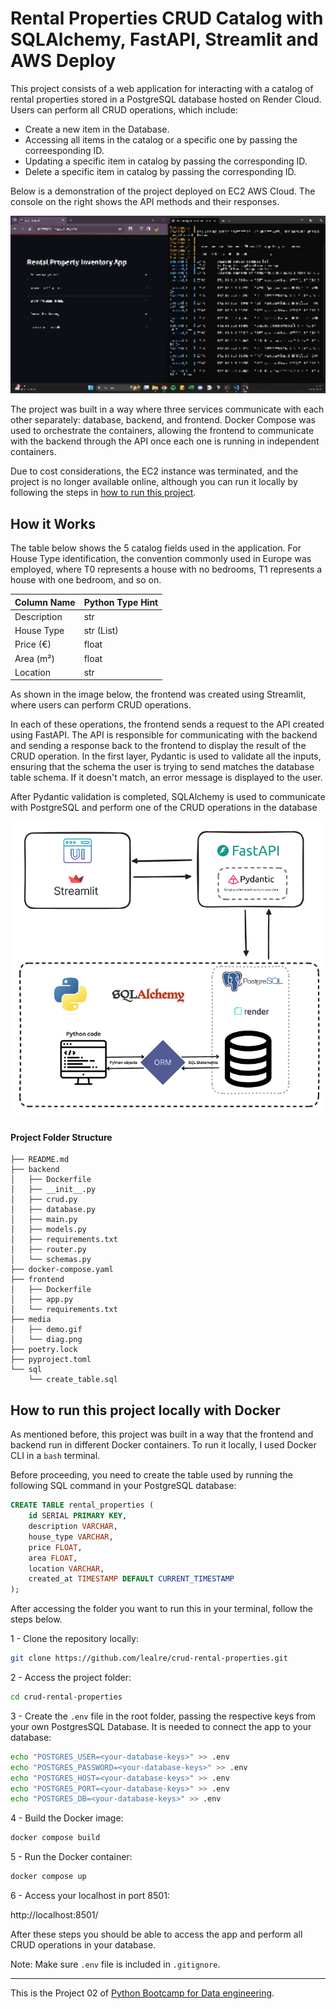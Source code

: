 # Rental Properties CRUD Catalog with SQLAlchemy, FastAPI, Streamlit and AWS Deploy

This project consists of a web application for interacting with a catalog of rental properties stored in a PostgreSQL database hosted on Render Cloud. Users can perform all CRUD operations, which include: 

- Create a new item in the Database. 
- Accessing all items in the catalog or a specific one by passing the correesponding ID. 
- Updating a specific item in catalog by passing the corresponding ID. 
- Delete a specific item in catalog by passing the corresponding ID.

Below is a demonstration of the project deployed on EC2 AWS Cloud. The console on the right shows the API methods and their responses.

<img src="media/demo.gif" width = 1000 />

The project was built in a way where three services communicate with each other separately: database, backend, and frontend. Docker Compose was used to orchestrate the containers, allowing the frontend to communicate with the backend through the API once each one is running in independent containers.

Due to cost considerations, the EC2 instance was terminated, and the project is no longer available online, although you can run it locally by following the steps in [how to run this project](##How-to-run-this-project-locally-with-Docker).

## How it Works

The table below shows the 5 catalog fields used in the application. For House Type identification, the convention commonly used in Europe was employed, where T0 represents a house with no bedrooms, T1 represents a house with one bedroom, and so on.

| Column Name           | Python Type Hint |
|-----------------------|------------------|
| Description  | str              |
| House Type            | str (List)        |
| Price (€)            | float            |
| Area (m²)              | float            |
| Location              | str              |


As shown in the image below, the frontend was created using Streamlit, where users can perform CRUD operations.

In each of these operations, the frontend sends a request to the API created using FastAPI. The API is responsible for communicating with the backend and sending a response back to the frontend to display the result of the CRUD operation. In the first layer, Pydantic is used to validate all the inputs, ensuring that the schema the user is trying to send matches the database table schema. If it doesn't match, an error message is displayed to the user.

After Pydantic validation is completed, SQLAlchemy is used to communicate with PostgreSQL and perform one of the CRUD operations in the database

![](media/diag.png)


#### Project Folder Structure
```
├── README.md
├── backend
│   ├── Dockerfile
│   ├── __init__.py
│   ├── crud.py
│   ├── database.py
│   ├── main.py
│   ├── models.py
│   ├── requirements.txt
│   ├── router.py
│   └── schemas.py
├── docker-compose.yaml
├── frontend
│   ├── Dockerfile
│   ├── app.py
│   └── requirements.txt
├── media
│   ├── demo.gif
│   └── diag.png
├── poetry.lock
├── pyproject.toml
└── sql
    └── create_table.sql
```

## How to run this project locally with Docker

As mentioned before, this project was built in a way that the frontend and backend run in different Docker containers. To run it locally, I used Docker CLI in a `bash` terminal.

Before proceeding, you need to create the table used by running the following SQL command in your PostgreSQL database:

```SQL
CREATE TABLE rental_properties (
    id SERIAL PRIMARY KEY,
    description VARCHAR,
    house_type VARCHAR,
    price FLOAT,
    area FLOAT,
    location VARCHAR,
    created_at TIMESTAMP DEFAULT CURRENT_TIMESTAMP
);
```

After accessing the folder you want to run this in your terminal, follow the steps below.

1 - Clone the repository locally:
```bash
git clone https://github.com/lealre/crud-rental-properties.git
```

2 - Access the project folder:
```bash
cd crud-rental-properties
```

3 - Create the `.env` file in the root folder, passing the respective keys from your own PostgresSQL Database. It is needed to connect the app to your database:
```bash
echo "POSTGRES_USER=<your-database-keys>" >> .env
echo "POSTGRES_PASSWORD=<your-database-keys>" >> .env
echo "POSTGRES_HOST=<your-database-keys>" >> .env
echo "POSTGRES_PORT=<your-database-keys>" >> .env
echo "POSTGRES_DB=<your-database-keys>" >> .env
```

4 - Build the Docker image:
```bash
docker compose build
```

5 - Run the Docker container:
```bash
docker compose up
```

6 - Access your localhost in port 8501:

http://localhost:8501/

After these steps you should be able to access the app and perform all CRUD operations in your database.

Note: Make sure `.env` file is included in `.gitignore`.

---------------------------
This is the Project 02 of [Python Bootcamp for Data engineering](https://github.com/lealre/python-bootcamp-de).
